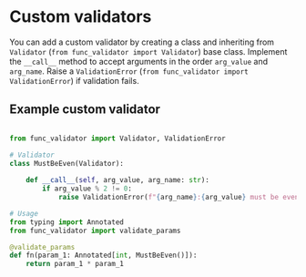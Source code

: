 # Custom validators

You can add a custom validator by creating a class and inheriting from
`Validator` (`from func_validator import Validator`) base class. Implement
the `__call__` method to accept arguments in the order `arg_value` and 
`arg_name`. Raise a `ValidationError` 
(`from func_validator import ValidationError`) if validation fails.

## Example custom validator

```python

from func_validator import Validator, ValidationError

# Validator
class MustBeEven(Validator):
    
    def __call__(self, arg_value, arg_name: str):
        if arg_value % 2 != 0:
            raise ValidationError(f"{arg_name}:{arg_value} must be even")

# Usage
from typing import Annotated
from func_validator import validate_params

@validate_params
def fn(param_1: Annotated[int, MustBeEven()]):
    return param_1 * param_1

```



